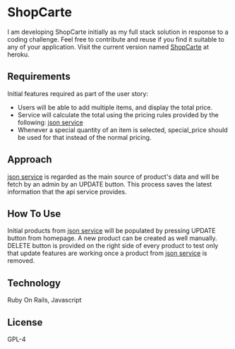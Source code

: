 # ShopCarte

I am developing ShopCarte initially as my full stack solution in response to a coding challenge. Feel free to contribute and reuse if you find it suitable to any of your application. Visit the current version named [ShopCarte](http://shopcarte.herokuapp.com) at heroku.

## Requirements
Initial features required as part of the user story:

* Users will be able to add multiple items, and display the total price.
* Service will calculate the total using the pricing rules provided by the following: [json  service](https://api.myjson.com/bins/gx6vz)
* Whenever a special quantity of an item is selected, special_price should be used for that instead of the normal pricing.

## Approach
[json  service](https://api.myjson.com/bins/gx6vz) is regarded as the main source of product's data and will be fetch by an admin by an UPDATE button. This process saves the latest information that the api service provides.

## How To Use
Initial products from [json  service](https://api.myjson.com/bins/gx6vz)  will be populated by pressing UPDATE button from homepage. A new product can be created as well manually. DELETE button is provided on the right side of every product to test only that update features are working once a product from [json  service](https://api.myjson.com/bins/gx6vz) is removed.  

## Technology
Ruby On Rails, Javascript

## License
GPL-4